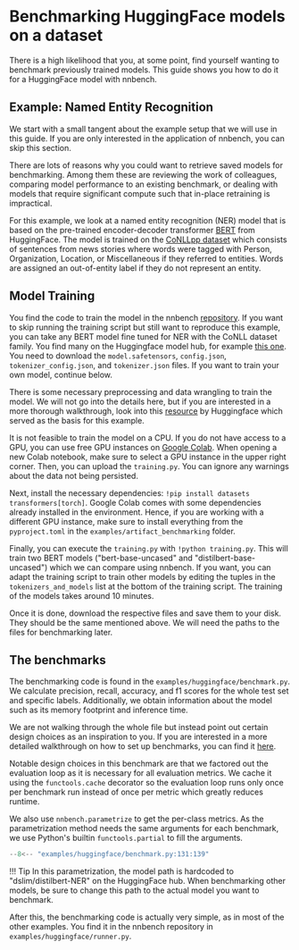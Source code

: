 # Benchmarking HuggingFace models on a dataset
There is a high likelihood that you, at some point, find yourself wanting to benchmark previously trained models.
This guide shows you how to do it for a HuggingFace model with nnbench.

## Example: Named Entity Recognition
We start with a small tangent about the example setup that we will use in this guide.
If you are only interested in the application of nnbench, you can skip this section.

There are lots of reasons why you could want to retrieve saved models for benchmarking. 
Among them these are reviewing the work of colleagues, comparing model performance to an existing benchmark, or dealing with models that require significant compute such that in-place retraining is impractical.

For this example, we look at a named entity recognition (NER) model that is based on the pre-trained encoder-decoder transformer [BERT](https://arxiv.org/abs/1810.04805) from HuggingFace.
The model is trained on the [CoNLLpp dataset](https://huggingface.co/datasets/conllpp) which consists of sentences from news stories where words were tagged with Person, Organization, Location, or Miscellaneous if they referred to entities. 
Words are assigned an out-of-entity label if they do not represent an entity.

## Model Training
You find the code to train the model in the nnbench [repository](https://github.com/aai-institute/nnbench/tree/main/examples/huggingface).
If you want to skip running the training script but still want to reproduce this example, you can take any BERT model fine tuned for NER with the CoNLL dataset family.
You find many on the Huggingface model hub, for example [this one](https://huggingface.co/dslim/bert-base-NER). You need to download the `model.safetensors`, `config.json`, `tokenizer_config.json`, and `tokenizer.json` files.
If you want to train your own model, continue below.

There is some necessary preprocessing and data wrangling to train the model. 
We will not go into the details here, but if you are interested in a more thorough walkthrough, look into this [resource](https://huggingface.co/learn/nlp-course/chapter7/2?fw=pt) by Huggingface which served as the basis for this example.

It is not feasible to train the model on a CPU. If you do not have access to a GPU, you can use free GPU instances on [Google Colab](https://colab.research.google.com/).
When opening a new Colab notebook, make sure to select a GPU instance in the upper right corner.
Then, you can upload the `training.py`. You can ignore any warnings about the data not being persisted.

Next, install the necessary dependencies: `!pip install datasets transformers[torch]`.  Google Colab comes with some dependencies already installed in the environment.
Hence, if you are working with a different GPU instance, make sure to install everything from the `pyproject.toml` in the `examples/artifact_benchmarking` folder.

Finally, you can execute the `training.py` with `!python training.py`.
This will train two BERT models ("bert-base-uncased" and "distilbert-base-uncased") which we can compare using nnbench. 
If you want, you can adapt the training script to train other models by editing the tuples in the `tokenizers_and_models` list at the bottom of the training script. 
The training of the models takes around 10 minutes.

Once it is done, download the respective files and save them to your disk.
They should be the same mentioned above. We will need the paths to the files for benchmarking later.

## The benchmarks

The benchmarking code is found in the `examples/huggingface/benchmark.py`.
We calculate precision, recall, accuracy, and f1 scores for the whole test set and specific labels.
Additionally, we obtain information about the model such as its memory footprint and inference time.

We are not walking through the whole file but instead point out certain design choices as an inspiration to you. 
If you are interested in a more detailed walkthrough on how to set up benchmarks, you can find it [here](../guides/benchmarks.md).

Notable design choices in this benchmark are that we factored out the evaluation loop as it is necessary for all evaluation metrics.
We cache it using the `functools.cache` decorator so the evaluation loop runs only once per benchmark run instead of once per metric which greatly reduces runtime.

We also use `nnbench.parametrize` to get the per-class metrics.
As the parametrization method needs the same arguments for each benchmark, we use Python's builtin `functools.partial` to fill the arguments.

```python
--8<-- "examples/huggingface/benchmark.py:131:139"
```

!!! Tip
    In this parametrization, the model path is hardcoded to "dslim/distilbert-NER" on the HuggingFace hub.
    When benchmarking other models, be sure to change this path to the actual model you want to benchmark.

After this, the benchmarking code is actually very simple, as in most of the other examples.
You find it in the nnbench repository in `examples/huggingface/runner.py`.
